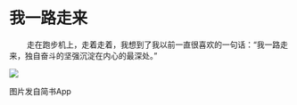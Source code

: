 
# 我一路走来

        走在跑步机上，走着走着，我想到了我以前一直很喜欢的一句话：“我一路走来，独自奋斗的坚强沉淀在内心的最深处。”

![](http://upload-images.jianshu.io/upload_images/3910675-9ef5251dce4a899e.jpg?imageMogr2/auto-orient/strip%7CimageView2/2/w/1080/q/50)  

图片发自简书App